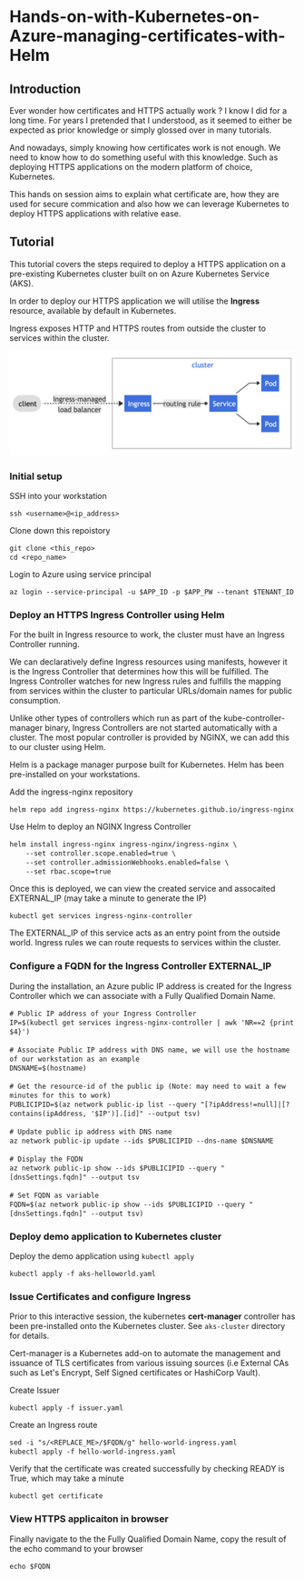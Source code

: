 # Hands-on-with-Kubernetes-on-Azure-managing-certificates-with-Helm

## Introduction 
Ever wonder how certificates and HTTPS actually work ?
I know I did for a long time. For years I pretended that I understood, as it seemed to either be expected as prior knowledge or simply glossed over in many tutorials.

And nowadays, simply knowing how certificates work is not enough. We need to know how to do something useful with this knowledge. Such as deploying HTTPS applications on the modern platform of choice, Kubernetes.

This hands on session aims to explain what certificate are, how they are used for secure commication and also how we can leverage Kubernetes to deploy HTTPS applications with relative ease. 

## Tutorial
This tutorial covers the steps required to deploy a HTTPS application on a pre-existing Kubernetes cluster built on on Azure Kubernetes Service (AKS).

In order to deploy our HTTPS application we will utilise the **Ingress** resource, available by default in Kubernetes. 

Ingress exposes HTTP and HTTPS routes from outside the cluster to services within the cluster.

![alt text](assets/simple_ingress_k8s.png "Simple Ingress Example Kubernetes")

### Initial setup
SSH into your workstation

    ssh <username>@<ip_address>

Clone down this repoistory

    git clone <this_repo>
    cd <repo_name>

Login to Azure using service principal 

    az login --service-principal -u $APP_ID -p $APP_PW --tenant $TENANT_ID

### Deploy an HTTPS Ingress Controller using Helm
For the built in Ingress resource to work, the cluster must have an Ingress Controller running. 

We can declaratively define Ingress resources using manifests, however it is the Ingress Controller that determines how this will be fulfilled. The Ingress Controller watches for new Ingress rules and fulfills the mapping from services within the cluster to particular URLs/domain names for public consumption. 

Unlike other types of controllers which run as part of the kube-controller-manager binary, Ingress Controllers are not started automatically with a cluster. The most popular controller is provided by NGINX, we can add this to our cluster using Helm.

Helm is a package manager purpose built for Kubernetes. Helm has been pre-installed on your workstations.

Add the ingress-nginx repository
    
    helm repo add ingress-nginx https://kubernetes.github.io/ingress-nginx

Use Helm to deploy an NGINX Ingress Controller
    
    helm install ingress-nginx ingress-nginx/ingress-nginx \
        --set controller.scope.enabled=true \
        --set controller.admissionWebhooks.enabled=false \
        --set rbac.scope=true

Once this is deployed, we can view the created service and assocaited EXTERNAL_IP (may take a minute to generate the IP)

    kubectl get services ingress-nginx-controller

The EXTERNAL_IP of this service acts as an entry point from the outside world. Ingress rules we can route requests to services within the cluster.

### Configure a FQDN for the Ingress Controller EXTERNAL_IP

During the installation, an Azure public IP address is created for the Ingress Controller which we can associate with a Fully Qualified Domain Name.

    # Public IP address of your Ingress Controller
    IP=$(kubectl get services ingress-nginx-controller | awk 'NR==2 {print $4}')

    # Associate Public IP address with DNS name, we will use the hostname of our workstation as an example
    DNSNAME=$(hostname)

    # Get the resource-id of the public ip (Note: may need to wait a few minutes for this to work)
    PUBLICIPID=$(az network public-ip list --query "[?ipAddress!=null]|[?contains(ipAddress, '$IP')].[id]" --output tsv)

    # Update public ip address with DNS name
    az network public-ip update --ids $PUBLICIPID --dns-name $DNSNAME

    # Display the FQDN
    az network public-ip show --ids $PUBLICIPID --query "[dnsSettings.fqdn]" --output tsv

    # Set FQDN as variable
    FQDN=$(az network public-ip show --ids $PUBLICIPID --query "[dnsSettings.fqdn]" --output tsv)

### Deploy demo application to Kubernetes cluster
Deploy the demo application using `kubectl apply`

    kubectl apply -f aks-helloworld.yaml

### Issue Certificates and configure Ingress
Prior to this interactive session, the kubernetes **cert-manager** controller has been pre-installed onto the Kubernetes cluster. See `aks-cluster` directory for details.

Cert-manager is a Kubernetes add-on to automate the management and issuance of TLS certificates from various issuing sources (i.e External CAs such as Let's Encrypt, Self Signed certificates or HashiCorp Vault).

Create Issuer

    kubectl apply -f issuer.yaml

Create an Ingress route 

    sed -i "s/<REPLACE_ME>/$FQDN/g" hello-world-ingress.yaml
    kubectl apply -f hello-world-ingress.yaml 

Verify that the certificate was created successfully by checking READY is True, which may take a minute

    kubectl get certificate

### View HTTPS applicaiton in browser
Finally navigate to the the Fully Qualified Domain Name, copy the result of the echo command to your browser

    echo $FQDN 

